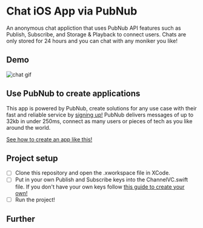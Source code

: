 # Chat iOS App via PubNub
An anonymous chat appliction that uses PubNub API features such as Publish, Subscribe, and Storage & Playback to connect users.  Chats are only stored for 24 hours and you can chat with any moniker you like!

## Demo
![chat gif](https://github.com/SambaDialloB/PubNubChat/blob/master/chat.gif)

## Use PubNub to create applications 
This app is powered by PubNub, create solutions for any use case with their fast and reliable service by [signing up!](https://dashboard.pubnub.com/signup) PubNub delivers messages of up to 32kb in under 250ms, connect as many users or pieces of tech as you like around the world.

[See how to create an app like this!](https://www.pubnub.com/blog/how-to-build-ios-mobile-group-chat-app-swift-5-pubnub/)


## Project setup
- [ ] Clone this repository and open the .xworkspace file in XCode.
- [ ] Put in your own Publish and Subscribe keys into the ChannelVC.swift file. If you don't have your own keys follow [this guide to create your own!](https://medium.com/@shabashiki/how-to-use-pubnub-in-your-swift-application-90aa873e0c79)
- [ ] Run the project!

## Further
